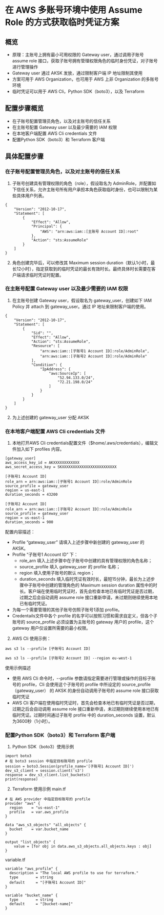 # 在 AWS 多账号环境中使用 Assume Role 的方式获取临时凭证方案
## 概览
* 原理：主账号上拥有最小可用权限的 Gateway user，通过调用子账号 assume role 接口，获取子账号拥有管理权限角色的临时身份凭证，对子账号进行管理操作
* Gateway user 通过 AKSK 发放，通过限制客户端 IP 地址限制其使用
* 方案可用于 AWS Organization，也可用于 AWS 上非 Organization 的多账号环境
* 临时凭证可以用于 AWS Cli，Python SDK（boto3），以及 Terraform
## 配置步骤概览
* 在子账号配置管理员角色，以及对主账号的信任关系
* 在主账号配置 Gateway user 以及最少需要的 IAM 权限
* 在本地客户端配置 AWS Cli credentials 文件
* 配置Python SDK（boto3）和 Terraform 客户端
## 具体配置步骤
### 在子账号配置管理员角色，以及对主账号的信任关系
1.  子账号创建具有管理权限的角色（role），假设取名为 AdminRole，并配置如下信任关系，允许主账号所有用户承担本角色获取临时身份，也可以限制为某些具体用户列表。
```
{
    "Version": "2012-10-17",
    "Statement": [
        {
            "Effect": "Allow",
            "Principal": {
                "AWS": "arn:aws:iam::[主账号 Account ID]:root"
            },
            "Action": "sts:AssumeRole"
        }
    ]
}
```
2. 角色创建完毕后，可以修改其 Maximum session duration（默认1小时，最长12小时），指定获取到的临时凭证的最长有效时长。最终具体时长需要在客户端请求临时凭证时配置。
### 在主账号配置 Gateway user 以及最少需要的 IAM 权限
1. 在主账号创建 Gateway user，假设取名为 gateway_user，创建如下 IAM Policy 并 attach 到 gateway_user。通过 IP 地址来限制客户端的使用。
```
{
    "Version": "2012-10-17",
    "Statement": [
        {
            "Sid": "",
            "Effect": "Allow",
            "Action": "sts:AssumeRole",
            "Resource": [
                "arn:aws:iam::[子账号1 Account ID]:role/AdminRole",
                "arn:aws:iam::[子账号2 Account ID]:role/AdminRole"
            ],
            "Condition": {
                "IpAddress": {
                    "aws:SourceIp": [
                        "52.94.133.0/24",
                        "72.21.198.0/24"
                    ]
                }
            }
        }
    ]
}
```
2. 为上述创建的 gateway_user 分配 AKSK
### 在本地客户端配置 AWS Cli credentials 文件
1. 本地打开AWS Cli credentials配置文件（$home/.aws/credentials），编辑文件加入如下 profiles 内容。 
```
[gateway_user]
aws_access_key_id = AKXXXXXXXXXXXX
aws_secret_access_key = SKXXXXXXXXXXXXXXXXXXXXXXXXX

[子账号1 Account ID]
role_arn = arn:aws:iam::[子账号1 Account ID]:role/AdminRole
source_profile = gateway_user
region = us-east-1
duration_seconds = 43200

[子账号2 Account ID]
role_arn = arn:aws:iam::[子账号2 Account ID]:role/AdminRole
source_profile = gateway_user
region = us-east-1
duration_seconds = 900
```
配置内容描述：
* Profile “gateway_user” 请填入上述步骤中新创建的 gateway_user 的 AKSK。
* Profile “子账号1 Account ID” 下：
    - role_arn 填入上述步骤中在子账号中创建的具有管理权限的角色名称；
    - source_profile 填入 gateway_user 的 profile 名称；
    - region 填入使用子账号的默认 region；
    - duration_seconds 填入临时凭证有效时长，最短15分钟，最长为上述步骤中子账号中创建的管理角色的 Maximum session duration 属性中的时长。客户端在使用临时凭证时，首先会检查本地已有临时凭证是否过期，过期之后会自动调用 assume role 接口重新申请，未过期则继续使用本地已有临时凭证。
* 为每一个需要管理的其他子账号仿照子账号1添加 profile。
* Credentails文件中各个 profile 的名字可以按照习惯和需求自定义，但各个子账号的 source_profile 必须设置为主账号的 gateway 用户的 profile，这个 gateway 用户仅设置所需要的最小权限。
2. AWS Cli 使用示例：
```
aws s3 ls --profile [子账号1 Account ID]
```
```
aws s3 ls --profile [子账号2 Account ID] --region eu-west-1
```
使用示例描述
* 使用 AWS Cli 命令时，--profile 参数请指定需要进行管理或操作的目标子账号的 profile，Cli 会使用这个子账号的 profile 中所设定的 source_profile（gateway_user） 的 AKSK 的身份自动调用子账号的 assume role 接口获取临时凭证
* AWS Cli 客户端在使用临时凭证时，首先会检查本地已有临时凭证是否过期，过期之后会自动调用 assume role 接口重新申请，未过期则继续使用本地已有临时凭证。过期时间通过子账号 profile 中的 duration_seconds 设置，默认为3600秒（1小时）。
### 配置Python SDK（boto3）和 Terraform 客户端
1. Python SDK（boto3）使用示例
```
import boto3
# 在 boto3 session 中指定目标账号的 profile
session = boto3.Session(profile_name='[子账号1 Account ID]')
dev_s3_client = session.client('s3')
response = dev_s3_client.list_buckets()
print(response)
```
2. Terraform 使用示例
main.tf
```
# 在 AWS provider 中指定目标账号的 profile
provider "aws" {
  region    = "us-east-1"
  profile   = var.aws_profile
}

data "aws_s3_objects" "all_objects" {
  bucket    = var.bucket_name
}

output "list_objects" {
    value = [for obj in data.aws_s3_objects.all_objects.keys : obj]
}
```
variable.tf
```
variable "aws_profile" {
  description = "The local AWS profile to use for terraform."
  type        = string
  default     = "[子账号1 Account ID]"
}

variable "bucket_name" {
  type        = string
  default     = "[bucket-name]"
}
```
